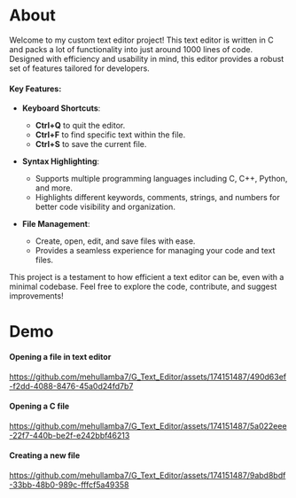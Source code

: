 
# About

Welcome to my custom text editor project! This text editor is written in C and packs a lot of functionality into just around 1000 lines of code. Designed with efficiency and usability in mind, this editor provides a robust set of features tailored for developers.

#### Key Features:

- **Keyboard Shortcuts**: 
  - **Ctrl+Q** to quit the editor.
  - **Ctrl+F** to find specific text within the file.
  - **Ctrl+S** to save the current file.

- **Syntax Highlighting**: 
  - Supports multiple programming languages including C, C++, Python, and more.
  - Highlights different keywords, comments, strings, and numbers for better code visibility and organization.

- **File Management**:
  - Create, open, edit, and save files with ease.
  - Provides a seamless experience for managing your code and text files.

This project is a testament to how efficient a text editor can be, even with a minimal codebase. Feel free to explore the code, contribute, and suggest improvements!

# Demo
#### Opening a file in text editor
https://github.com/mehullamba7/G_Text_Editor/assets/174151487/490d63ef-f2dd-4088-8476-45a0d24fd7b7
#### Opening a C file
https://github.com/mehullamba7/G_Text_Editor/assets/174151487/5a022eee-22f7-440b-be2f-e242bbf46213
#### Creating a new file
https://github.com/mehullamba7/G_Text_Editor/assets/174151487/9abd8bdf-33bb-48b0-989c-fffcf5a49358

